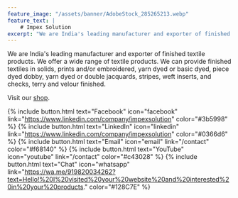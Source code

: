 ```yaml
---
feature_image: "/assets/banner/AdobeStock_285265213.webp"
feature_text: |
    # Impex Solution
excerpt: "We are India's leading manufacturer and exporter of finished textile products. We offer textiles in different colors, shapes and sizes."
---
```


We are India's leading manufacturer and exporter of finished textile products. We offer a wide range of textile products. 
We can provide finished textiles in solids, prints and/or embroidered, yarn dyed or basic dyed, piece dyed dobby, yarn dyed or double jacquards, stripes, weft inserts, and checks, terry and velour finished.  

Visit our [shop](/shop).

{% include button.html text="Facebook" icon="facebook" link="https://www.linkedin.com/company/impexsolution" color="#3b5998" %} {% include button.html text="LinkedIn" icon="linkedin" link="https://www.linkedin.com/company/impexsolution" color="#0366d6" %} {% include button.html text="Email" icon="email" link="/contact" color="#f68140" %} {% include button.html text="YouTube" icon="youtube" link="/contact" color="#c43028" %} {% include button.html text="Chat" icon="whatsapp" link="https://wa.me/919820034262?text=Hello!%20I%20visited%20your%20website%20and%20interested%20in%20your%20products." color="#128C7E" %}
